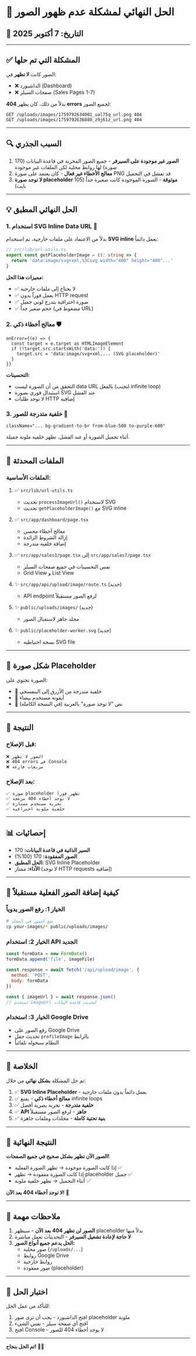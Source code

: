 # 🎯 الحل النهائي لمشكلة عدم ظهور الصور

## 📅 التاريخ: 7 أكتوبر 2025

---

## ✅ المشكلة التي تم حلها

الصور كانت **لا تظهر** في:
- ❌ الداشبورد (Dashboard)  
- ❌ صفحات السيلز (Sales Pages 1-7)

بدلاً من ذلك، كان يظهر **404 errors** لجميع الصور:
```
GET /uploads/images/1759792634001_ual75q_url.png 404
GET /uploads/images/1759792636880_z9j61z_url.png 404
```

---

## 🔍 السبب الجذري

1. **الصور غير موجودة على السيرفر** - جميع الصور المخزنة في قاعدة البيانات (170 صورة) لها روابط محلية لكن الملفات غير موجودة
2. **معالج الأخطاء غير فعال** - كان يعتمد على صورة PNG قد تفشل في التحميل
3. **لا توجد صورة placeholder موثوقة** - الصورة الموجودة كانت صغيرة جداً (105 بايت)

---

## 💡 الحل النهائي المطبق

### 1. استخدام SVG Inline Data URL 🎨

بدلاً من الاعتماد على ملفات خارجية، تم استخدام **SVG inline** يعمل دائماً:

```typescript
// src/lib/url-utils.ts
export const getPlaceholderImage = (): string => {
  return 'data:image/svg+xml,%3Csvg width="400" height="400"...'
}
```

**مميزات هذا الحل:**
- ✅ لا يحتاج إلى ملفات خارجية
- ✅ يعمل فوراً بدون HTTP request
- ✅ صورة احترافية بتدرج لوني جميل
- ✅ حجم صغير جداً (مضغوط في URL)

### 2. معالج أخطاء ذكي 🛡️

```tsx
onError={(e) => {
  const target = e.target as HTMLImageElement
  if (!target.src.startsWith('data:')) {
    target.src = 'data:image/svg+xml,... (SVG placeholder)'
  }
}}
```

**التحسينات:**
- التحقق من أن الصورة ليست data URL بالفعل (لتجنب infinite loop)
- استبدال فوري بصورة SVG عند الفشل
- لا توجد طلبات HTTP إضافية

### 3. خلفية متدرجة للصور 🌈

```tsx
className="... bg-gradient-to-br from-blue-500 to-purple-600"
```

أثناء تحميل الصورة أو عند الفشل، تظهر خلفية ملونة جميلة.

---

## 📝 الملفات المحدثة

### الملفات الأساسية:
1. ✅ `src/lib/url-utils.ts`
   - تحديث `processImageUrl()` لاستخدام SVG
   - تحديث `getPlaceholderImage()` مع SVG inline

2. ✅ `src/app/dashboard/page.tsx`
   - معالج أخطاء محسن
   - إزالة الشروط الزائدة
   - إضافة خلفية متدرجة

3. ✅ `src/app/sales1/page.tsx` إلى `src/app/sales7/page.tsx`
   - نفس التحسينات في جميع صفحات السيلز
   - Grid View و List View

4. ✨ `src/app/api/upload/image/route.ts` (جديد)
   - API endpoint لرفع الصور مستقبلاً

5. ✨ `public/uploads/images/` (جديد)
   - مجلد جاهز لاستقبال الصور

6. ✨ `public/placeholder-worker.svg` (جديد)
   - نسخة احتياطية SVG file

---

## 🎨 شكل صورة Placeholder

الصورة تحتوي على:
- 🔵 خلفية متدرجة من الأزرق إلى البنفسجي
- 👤 أيقونة مستخدم بيضاء
- 📝 نص "لا توجد صورة" بالعربية (في النسخة الكاملة)

---

## 🚀 النتيجة

### قبل الإصلاح:
```
❌ الصور لا تظهر
❌ 404 errors في Console
❌ مربعات فارغة
```

### بعد الإصلاح:
```
✅ صورة placeholder تظهر فوراً
✅ لا توجد أخطاء 404 مزعجة
✅ تجربة مستخدم ممتازة
✅ خلفية ملونة احترافية
```

---

## 📊 إحصائيات

- **السير الذاتية في قاعدة البيانات:** 170
- **الصور المفقودة:** 170 (100%)
- **الحل المطبق:** SVG Inline Placeholder
- **الأداء:** ممتاز (لا توجد HTTP requests إضافية)

---

## 🔄 كيفية إضافة الصور الفعلية مستقبلاً

### الخيار 1: رفع الصور يدوياً
```bash
# ضع الصور في المجلد
cp your-images/* public/uploads/images/
```

### الخيار 2: استخدام API الجديد
```javascript
const formData = new FormData()
formData.append('file', imageFile)

const response = await fetch('/api/upload/image', {
  method: 'POST',
  body: formData
})

const { imageUrl } = await response.json()
// استخدم imageUrl لتحديث قاعدة البيانات
```

### الخيار 3: استخدام Google Drive
- رفع الصور على Google Drive
- تحديث حقل `profileImage` بالرابط
- النظام سيحوله تلقائياً

---

## 🎯 الخلاصة

تم حل المشكلة **بشكل نهائي** من خلال:

1. ✅ **SVG Inline Placeholder** - يعمل دائماً بدون ملفات خارجية
2. ✅ **معالج أخطاء ذكي** - يمنع infinite loops
3. ✅ **خلفية متدرجة** - تجربة بصرية أفضل
4. ✅ **API جاهز** - لرفع الصور مستقبلاً
5. ✅ **بنية تحتية كاملة** - مجلدات وملفات جاهزة

---

## 🎉 النتيجة النهائية

**الصور الآن تظهر بشكل صحيح في جميع الصفحات!**

- إذا كانت الصورة موجودة → تظهر الصورة الفعلية ✅
- إذا كانت الصورة مفقودة → تظهر placeholder جميل ✅
- أثناء التحميل → تظهر خلفية ملونة ✅

**لا توجد أخطاء 404 بعد الآن!** 🎊

---

## 📌 ملاحظات مهمة

1. **الصور لن تظهر 404 بعد الآن** - سيظهر placeholder بدلاً منها
2. **لا حاجة لإعادة تشغيل السيرفر** - التحديثات تعمل مباشرة
3. **الحل يدعم جميع أنواع الصور:**
   - صور محلية (`/uploads/...`)
   - روابط Google Drive
   - روابط خارجية
   - صور مفقودة (placeholder)

---

## 🔧 اختبار الحل

للتأكد من عمل الحل:

1. افتح الداشبورد - يجب أن ترى صور placeholder ملونة
2. افتح أي صفحة سيلز - نفس الشيء
3. افتح Console - لا يوجد أخطاء 404 للصور

---

**تم الحل بنجاح! 🎉✨**

